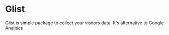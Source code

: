 # Glist

Glist is simple package to collect your visitors data. It's alternative to Google Analitics
